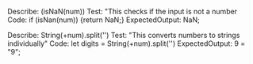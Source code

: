 Describe: (isNaN(num))
Test: "This checks if the input is not a number
Code: if (isNan(num)) {return NaN;}
ExpectedOutput: NaN;

Describe: String(+num).split('')
Test: "This converts numbers to strings individually"
Code: let digits = String(+num).split('')
ExpectedOutput: 9 = "9";

